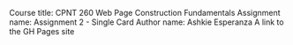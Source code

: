 Course title: CPNT 260 Web Page Construction Fundamentals
Assignment name: Assignment 2 - Single Card
Author name: Ashkie Esperanza
A link to the GH Pages site